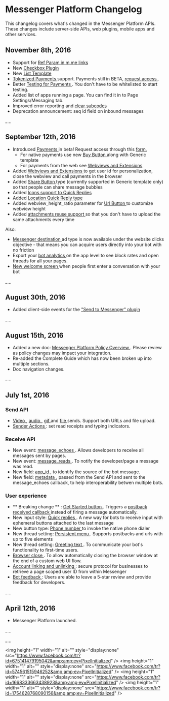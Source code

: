 #  Messenger Platform Changelog

This changelog covers what's changed in the Messenger Platform APIs. These
changes include server-side APIs, web plugins, mobile apps and other services.

##  November 8th, 2016

  * Support for [ Ref Param in m.me links ](/docs/messenger-platform/referral-params)
  * New [ Checkbox Plugin ](/docs/messenger-platform/plugin-reference/checkbox-plugin)
  * New [ List Template ](/docs/messenger-platform/send-api-reference/list-template)
  * [ Tokenized Payments ](/docs/messenger-platform/complete-guide/payments#tokenized_payment) support. Payments still in BETA, [ request access ](https://www.facebook.com/messenger_platform/payments_requestaccess) . 
  * Better [ Testing for Payments ](/docs/messenger-platform/complete-guide/payments#test_payments) . You don't have to be whitelisted to start testing. 
  * Added list of apps running a page. You can find it in to Page Settings/Messaging tab. 
  * Improved error reporting and [ clear subcodes ](/docs/messenger-platform/send-api-reference#errors)
  * Deprecation announcement: seq id field on inbound messages 

_ _

##  September 12th, 2016

  * Introduced [ Payments ](/docs/messenger-platform/complete-guide/payments) in beta! Request access through this [ form. ](https://www.facebook.com/messenger_platform/payments_requestaccess)
    * For native payments use new [ Buy Button ](/docs/messenger-platform/send-api-reference/buy-button) along with Generic template 
    * For payments from the web see [ Webviews and Extensions ](/docs/messenger-platform/send-api-reference/webview)
  * Added [ Webviews and Extensions ](/docs/messenger-platform/send-api-reference/webview) to get user id for personalization, close the webview and call payments in the browser 
  * Added [ Share Button ](/docs/messenger-platform/send-api-reference/share-button) type (currently supported in Generic template only) so that people can share message bubbles 
  * Added [ Icons support to Quick Replies ](/docs/messenger-platform/send-api-reference/quick-replies)
  * Added [ Location Quick Reply type ](/docs/messenger-platform/send-api-reference/quick-replies)
  * Added webview_height_ratio parameter for [ Url Button ](/docs/messenger-platform/send-api-reference/url-button) to customize webview height 
  * Added [ attachments reuse support ](/docs/messenger-platform/send-api-reference#attachment_reuse) so that you don't have to upload the same attachments every time 

Also:

  * [ Messenger destination ](/docs/messenger-platform/product-overview/entry-points#ads) ad type is now available under the website clicks objective - that means you can acquire users directly into your bot with no friction 
  * Export your [ bot analytics ](/docs/messenger-platform/product-overview/analytics#export) on the app level to see block rates and open threads for all your pages. 
  * [ New welcome screen ](/docs/messenger-platform/product-overview/conversation#welcome_screen) when people first enter a conversation with your bot 

_ _

##  August 30th, 2016

  * Added client-side events for the [ "Send to Messenger" plugin ](/docs/messenger-platform/plugin-reference/send-to-messenger#event)

_ _

##  August 15th, 2016

  * Added a new doc: [ Messenger Platform Policy Overview ](/docs/messenger-platform/policy-overview) . Please review as policy changes may impact your integration. 
  * Re-added the Complete Guide which has now been broken up into multiple sections. 
  * Doc navigation changes. 

_ _

##  July 1st, 2016

###  Send API

  * [ Video ](/docs/messenger-platform/send-api-reference/video-attachment) , [ audio ](/docs/messenger-platform/send-api-reference/audio-attachment) , [ gif ](/docs/messenger-platform/send-api-reference/image-attachment) and [ file ](/docs/messenger-platform/send-api-reference/file-attachment) sends. Support both URLs and file upload. 
  * [ Sender Actions ](/docs/messenger-platform/send-api-reference/sender-actions) : set read receipts and typing indicators. 

###  Receive API

  * New event: [ message_echoes ](/docs/messenger-platform/webhook-reference/message-echo) . Allows developers to receive all messages sent by pages. 
  * New event: [ message_reads ](/docs/messenger-platform/webhook-reference/message-read) . To notify the developer/page a message was read. 
  * New field: [ app_id ](/docs/messenger-platform/webhook-reference/message-echo#format) , to identify the source of the bot message. 
  * New field: [ metadata ](/docs/messenger-platform/send-api-reference#message) , passed from the Send API and sent to the message_echoes callback, to help interoperability betwen multiple bots. 

###  User experience

  * ** Breaking change ** : [ Get Started button ](/docs/messenger-platform/thread-settings/get-started-button) . Triggers a [ postback received callback ](/docs/messenger-platform/webhook-reference/postback-received) instead of firing a message automatically. 
  * New input style: [ Quick replies ](/docs/messenger-platform/send-api-reference/quick-replies) . A new way for bots to receive input with ephemeral buttons attached to the last message 
  * New button type: [ Phone number ](/docs/messenger-platform/send-api-reference/button-template#fields) to invoke the native phone dialer 
  * New thread setting: [ Persistent menu ](/docs/messenger-platform/thread-settings/persistent-menu) . Supports postbacks and urls with up to five elements 
  * New thread setting: [ Greeting text ](/docs/messenger-platform/thread-settings/greeting-text) . To communicate your bot's functionality to first-time users. 
  * [ Browser close ](/docs/messenger-platform/send-api-reference/button-template#close_window) . To allow automatically closing the browser window at the end of a custom web UI flow. 
  * [ Account linking and unlinking ](/docs/messenger-platform/account-linking) : secure protocol for businesses to retrieve a page scoped user ID from within Messenger 
  * [ Bot feedback ](/docs/messenger-platform/product-overview/analytics#ratings) : Users are able to leave a 5-star review and provide feedback for developers. 

_ _

##  April 12th, 2016

  * Messenger Platform launched. 

_ _

_ _

&lt;img height="1" width="1" alt="" style="display:none"
src="https://www.facebook.com/tr?id=675141479195042&amp;amp;ev=PixelInitialized"
/&gt; &lt;img height="1" width="1" alt="" style="display:none"
src="https://www.facebook.com/tr?id=574561515946252&amp;amp;ev=PixelInitialized"
/&gt; &lt;img height="1" width="1" alt="" style="display:none"
src="https://www.facebook.com/tr?id=1668333663438923&amp;amp;ev=PixelInitialized"
/&gt; &lt;img height="1" width="1" alt="" style="display:none"
src="https://www.facebook.com/tr?id=1754628768090156&amp;amp;ev=PixelInitialized"
/&gt;

